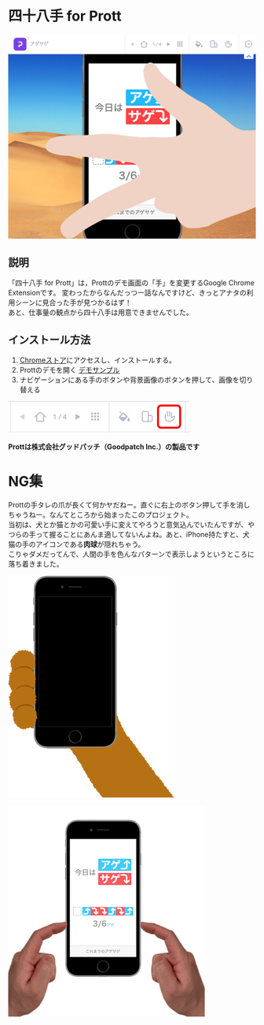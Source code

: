四十八手 for Prott
===============

![ss](https://github.com/ayakix/Prott48te/raw/master/ss.png)

## 説明
「四十八手 for Prott」は，Prottのデモ画面の「手」を変更するGoogle Chrome Extensionです。
変わったからなんだっつー話なんですけど、きっとアナタの利用シーンに見合った手が見つかるはず！<br>
あと、仕事量の観点から四十八手は用意できませんでした。

## インストール方法
1. [Chromeストア](https://chrome.google.com/webstore/detail/%E5%9B%9B%E5%8D%81%E5%85%AB%E6%89%8B-for-prott/hiicoilmbfbkjmfglkapjhcknogkmngp)にアクセスし、インストールする。
2. Prottのデモを開く [デモサンプル](https://prottapp.com/p/b772c8#/s/59c50b5086e46542e83c6ec4)
3. ナビゲーションにある手のボタンや背景画像のボタンを押して、画像を切り替える

![ss](https://github.com/ayakix/Prott48te/raw/master/howtouse.png)

**Prottは株式会社グッドパッチ（Goodpatch Inc.）の製品です**


# NG集
Prottの手タレの爪が長くて何かヤだねー。直ぐに右上のボタン押して手を消しちゃうねー。なんてところから始まったこのプロジェクト。<br>
当初は、犬とか猫とかの可愛い手に変えてやろうと意気込んでいたんですが、やつらの手って握ることにあんま適してないんよね。あと、iPhone持たすと、犬猫の手のアイコンである**肉球**が隠れちゃう。<br>
こりゃダメだってんで、人間の手を色んなパターンで表示しようというところに落ち着きました。

![ng0](https://github.com/ayakix/Prott48te/raw/master/ng0.png)

![ng1](https://github.com/ayakix/Prott48te/raw/master/ng1.png)
